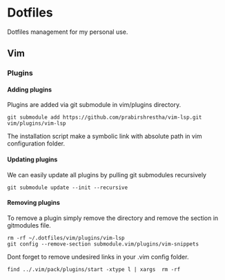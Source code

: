 # Dotfiles #

Dotfiles management for my personal use.

## Vim ##

### Plugins ###

#### Adding plugins ####

Plugins are added via git submodule in vim/plugins directory.

```
git submodule add https://github.com/prabirshrestha/vim-lsp.git vim/plugins/vim-lsp
```

The installation script make a symbolic link with absolute path in vim configuration folder.

#### Updating plugins ####

We can easily update all plugins by pulling git submodules recursively

```
git submodule update --init --recursive
```

#### Removing plugins ####

To remove a plugin simply remove the directory and remove the section in gitmodules file.

```
rm -rf ~/.dotfiles/vim/plugins/vim-lsp
git config --remove-section submodule.vim/plugins/vim-snippets
```

Dont forget to remove undesired links in your .vim config folder.

```
find ../.vim/pack/plugins/start -xtype l | xargs  rm -rf
```
